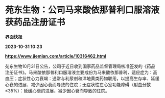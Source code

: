 # 苑东生物：公司马来酸依那普利口服溶液获药品注册证书
**界面快报**

**2023-10-31 10:23**

**https://www.jiemian.com/article/10316462.html**

苑东生物10月31日公告，公司于近日收到国家药品监督管理局核准签发的《药品注册证书》。马来酸依那普利口服溶液主要成份为马来酸依那普利，适应症为：高血压；症状性心力衰竭：通常与利尿剂和洋地黄类药物联用，以提高生存率、延缓心衰的进展、减少因心衰而导致的住院；无症状性左心室功能障碍（射血分数≤35%）：延缓心衰的进展，减少因心衰而导致的住院。